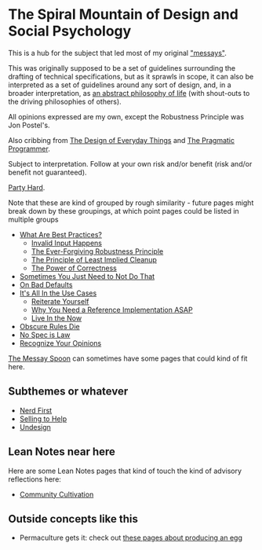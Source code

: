 # The Spiral Mountain of Design and Social Psychology

This is a hub for the subject that led most of my original ["messays"](8f2359ae-186f-4878-b5e5-33f3c177e6fc.md).

This was originally supposed to be a set of guidelines surrounding the drafting of technical specifications, but as it sprawls in scope, it can also be interpreted as a set of guidelines around any sort of design, and, in a broader interpretation, as [an abstract philosophy of life][ZAMM] (with shout-outs to the driving philosophies of others).

All opinions expressed are my own, except the Robustness Principle was Jon Postel's.

Also cribbing from [The Design of Everyday Things][] and [The Pragmatic Programmer][].

Subject to interpretation. Follow at your own risk and/or benefit (risk and/or benefit not guaranteed).

[Party Hard][].

[ZAMM]: http://amzn.to/1GS6rXX
[The Design of Everyday Things]: http://amzn.to/1dAbip2
[The Pragmatic Programmer]: http://amzn.to/1JABxdu
[Party Hard]: https://www.youtube.com/watch?v=WccfbPQNMbg

Note that these are kind of grouped by rough similarity - future pages might break down by these groupings, at which point pages could be listed in multiple groups

- [What Are Best Practices?](9524e74c-ab5d-4f7e-9cbd-d21bb97b7f27.md)
  - [Invalid Input Happens](a0a9c1c4-3f78-4fe4-aa15-8fe40ebf7d1c.md)
  - [The Ever-Forgiving Robustness Principle](110177a6-f28d-4fac-8ea9-d24788ca9758.md)
  - [The Principle of Least Implied Cleanup](71369782-1d6a-4b69-bf04-77e14622bb23.md)
  - [The Power of Correctness](c8913fe1-88ec-4454-8550-8e3e246df140.md)
- [Sometimes You Just Need to Not Do That](35ffea15-8a19-4252-9571-e8af4a407442.md)
- [On Bad Defaults](81a3de04-98ad-4d85-a2ca-a4891efabeb2.md)
- [It's All In the Use Cases](0282ed3f-de92-4fa6-91ec-4b46ee0053fc.md)
  - [Reiterate Yourself](f1b8df6c-95e1-4d20-8c8d-00a6dc793d5a.md)
  - [Why You Need a Reference Implementation ASAP](88356445-a5e5-4721-8dc5-1e4053b79526.md)
  - [Live In the Now](1dfd2464-960d-46c5-8179-57e2fff60483.md)
- [Obscure Rules Die](b14bedfc-e22a-4689-8606-82ce9f601f43.md)
- [No Spec is Law](7269993a-633c-43e5-a4ef-dec631b5c71a.md)
- [Recognize Your Opinions](cb9477de-5f82-485c-bf28-2ed547f32d12.md)

[The Messay Spoon](7fa477ff-839e-4f7f-ad26-da48021fa2e9.md) can sometimes have some pages that could kind of fit here.

## Subthemes or whatever

- [Nerd First](f63f28c0-aa23-44c0-b7b3-9b043489d132.md)
- [Selling to Help](aed6ef5f-8318-472d-9c43-d86a5c26cb8b.md)
- [Undesign](ff2268ae-d330-4eb4-847e-540718a0ceb6.md)

## Lean Notes near here 

Here are some Lean Notes pages that kind of touch the kind of advisory reflections here:

- [Community Cultivation](5ff993d7-333f-4a27-a46b-85a7878fb094.md)

## Outside concepts like this

- Permaculture gets it: check out [these pages about producing an egg](https://twitter.com/BuildSoil/status/1138132884902912001)
